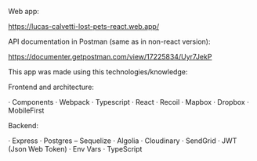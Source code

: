 Web app:

https://lucas-calvetti-lost-pets-react.web.app/


API documentation in Postman (same as in non-react version): 

https://documenter.getpostman.com/view/17225834/Uyr7JekP


This app was made using this technologies/knowledge:

Frontend and architecture:

· Components
· Webpack
· Typescript
· React
· Recoil
· Mapbox
· Dropbox
· MobileFirst

Backend:

· Express
· Postgres – Sequelize
· Algolia
· Cloudinary
· SendGrid
· JWT (Json Web Token)
· Env Vars
· TypeScript

